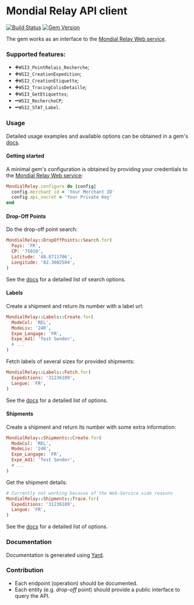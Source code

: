 # Mondial Relay API client

[![Build Status](https://travis-ci.org/vinted/mondial_relay.svg?branch=master)](https://travis-ci.org/vinted/mondial_relay)
[![Gem Version](https://badge.fury.io/rb/mondial_relay.svg)](https://badge.fury.io/rb/mondial_relay)

The gem works as an interface to the
[Mondial Relay Web service](https://api.mondialrelay.com/Web_Services.asmx).

### Supported features:
- ➕`WSI3_PointRelais_Recherche`;
- ➕`WSI2_CreationExpedition`;
- ➕`WSI2_CreationEtiquette`;
- ➕`WSI2_TracingColisDetaille`;
- ➕`WSI3_GetEtiquettes`;
- ➖`WSI2_RechercheCP`;
- ➖`WSI2_STAT_Label`.

### Usage
Detailed usage examples and available options can be obtained in a gem's [docs](http://www.rubydoc.info/gems/mondial_relay).

#### Getting started
A minimal gem's configuration is obtained by providing your credentials to the [Mondial Relay Web service](https://api.mondialrelay.com/Web_Services.asmx):
```ruby
MondialRelay.configure do |config|
  config.merchant_id = 'Your Merchant ID'
  config.api_secret = 'Your Private Key'
end
```

#### Drop-Off Points
Do the drop-off point search:
```ruby
MondialRelay::DropOffPoints::Search.for(
  Pays: 'FR',
  CP: '75010',
  Latitude: '48.8711706',
  Longitude: '02.3602504',
)
```
See the [docs](http://www.rubydoc.info/gems/mondial_relay) for a detailed list of search options.

#### Labels
Create a shipment and return its number with a label url:
```ruby
MondialRelay::Labels::Create.for(
  ModeCol: 'REL',
  ModeLiv: '24R',
  Expe_Langage: 'FR',
  Expe_Ad1: 'Test Sender',
  # ...
)
```
Fetch labels of several sizes for provided shipments:
```ruby
MondialRelay::Labels::Fetch.for(
  Expeditions: '31236189',
  Langue: 'FR',
)
```
See the [docs](http://www.rubydoc.info/gems/mondial_relay) for a detailed list of options.

#### Shipments
Create a shipment and return its number with some extra information:
```ruby
MondialRelay::Shipments::Create.for(
  ModeCol: 'REL',
  ModeLiv: '24R',
  Expe_Langage: 'FR',
  Expe_Ad1: 'Test Sender',
  # ...
)
```
Get the shipment details:
```ruby
# Currently not working because of the Web-Service side reasons
MondialRelay::Shipments::Trace.for(
  Expeditions: '31236189',
  Langue: 'FR',
)
```
See the [docs](http://www.rubydoc.info/gems/mondial_relay) for a detailed list of options.

### Documentation
Documentation is generated using [Yard](https://yardoc.org/).

### Contribution
- Each endpoint (operation) should be documented.
- Each entity (e.g. *drop-off* point) should provide a public interface to query the API.
